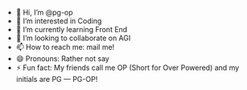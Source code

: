 - 👋 Hi, I’m @pg-op
- 👀 I’m interested in Coding
- 🌱 I’m currently learning Front End
- 💞️ I’m looking to collaborate on AGI
- 📫 How to reach me: mail me!
- 😄 Pronouns: Rather not say
- ⚡ Fun fact: My friends call me OP (Short for Over Powered) and my initials are PG — PG-OP!

<!---
pg-op/pg-op is a ✨ special ✨ repository because its `README.md` (this file) appears on your GitHub profile.
You can click the Preview link to take a look at your changes.
--->
